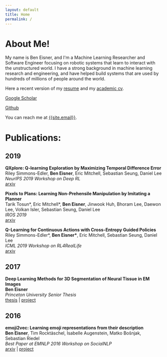 ```yaml
---
layout: default
title: Home
permalink: /
---
```


# About Me!
My name is Ben Eisner, and I'm a Machine Learning Researcher and Software Engineer focusing on robotic systems that learn to interact with the unstructured world. I have a strong background in machine learning research and engineering, and have helped build systems that are used by hundreds of millions of people around the world.

Here a recent version of my [resume]({{site.resume_path}}) and my [academic cv]({{site.cv_path}}).

[Google Scholar](https://scholar.google.com/citations?user=RWe-v0UAAAAJ&hl=en)

[Github](https://github.com/beneisner)

You can reach me at [{{site.email}}](mailto:{{site.email}}).

# Publications:

## 2019

**QXplore: Q-learning Exploration by Maximizing Temporal Difference Error**  
Riley Simmons-Edler, **Ben Eisner**, Eric Mitchell, Sebastian Seung, Daniel Lee  
*NeurIPS 2019 Workshop on Deep RL*  
[arxiv](https://arxiv.org/abs/1906.08189)

**Pixels to Plans: Learning Non-Prehensile Manipulation by Imitating a Planner**  
Tarik Tosun\*, Eric Mitchell\*, **Ben Eisner**, Jinwook Huh, Bhoram Lee, Daewon Lee, Volkan Isler, Sebastian Seung, Daniel Lee  
*IROS 2019*  
[arxiv](https://arxiv.org/abs/1904.03260)


**Q-Learning for Continuous Actions with Cross-Entropy Guided Policies**  
Riley Simmons-Edler\*, **Ben Eisner\***, Eric Mitchell, Sebastian Seung, Daniel Lee  
*ICML 2019 Workshop on RL4RealLife*  
[arxiv](https://arxiv.org/abs/1903.10605)

## 2017

**Deep Learning Methods for 3D Segmentation of Neural Tissue in EM Images**  
**Ben Eisner**  
*Princeton University Senior Thesis*  
[thesis]({{site.thesis_path}}) | [project](https://github.com/tartavull/trace)


## 2016
**emoji2vec: Learning emoji representations from their description**  
**Ben Eisner**, Tim Rocktäschel, Isabelle Augenstein, Matko Bošnjak, Sebastian Riedel  
*Best Paper at EMNLP 2016 Workshop on SocialNLP*  
[arxiv](https://arxiv.org/abs/1609.08359) | [project](https://github.com/uclnlp/emoji2vec)

